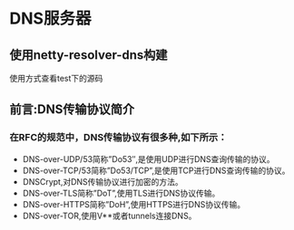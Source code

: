 # DNS服务器
## 使用netty-resolver-dns构建

使用方式查看test下的源码

## 前言:DNS传输协议简介
### 在RFC的规范中，DNS传输协议有很多种,如下所示：

* DNS-over-UDP/53简称”Do53″,是使用UDP进行DNS查询传输的协议。
* DNS-over-TCP/53简称”Do53/TCP”,是使用TCP进行DNS查询传输的协议。
* DNSCrypt,对DNS传输协议进行加密的方法。
* DNS-over-TLS简称”DoT”,使用TLS进行DNS协议传输。
* DNS-over-HTTPS简称”DoH”,使用HTTPS进行DNS协议传输。
* DNS-over-TOR,使用V**或者tunnels连接DNS。